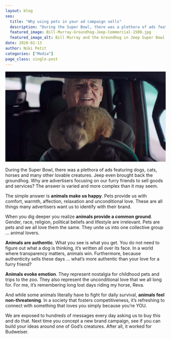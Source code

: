 ```yaml
---
layout: blog
seo:
  title: "Why using pets in your ad campaign sells"
  description: "During the Super Bowl, there was a plethora of ads featuring dogs, cats, horses and many other lovable creatures. Jeep even brought back the groundhog. Why are advertisers focusing on our furry friends to sell goods and services?"
  featured_image: Bill-Murray-Groundhog-Jeep-Commercial-1500.jpg
  featured_image_alt: Bill Murray and the Groundhog in Jeep Super Bowl commercial
date: 2020-02-13
author: Niki Petit
categories: ["Media"]
page_class: single-post
---
```


![Bill Murray and the Groundhog in Jeep Super Bowl commercial](Bill-Murray-Groundhog-Jeep-Commercial-1500.jpg)

During the Super Bowl, there was a plethora of ads featuring dogs, cats, horses and many other lovable creatures. Jeep even brought back the groundhog. Why are advertisers focusing on our furry friends to sell goods and services? The answer is varied and more complex than it may seem.

The simple answer is **animals make us happy**. Pets provide us with comfort, warmth, affection, relaxation and unconditional love. These are all things many advertisers want us to identify with their brand.

When you dig deeper you realize **animals provide a common ground**. Gender, race, religion, political beliefs and lifestyle are irrelevant. Pets are pets and we all love them the same. They unite us into one collective group … animal lovers.

**Animals are authentic**. What you see is what you get. You do not need to figure out what a dog is thinking, it’s written all over its face. In a world where transparency matters, animals win. Furthermore, because authenticity sells these days … what’s more authentic than your love for a furry friend?

**Animals evoke emotion**. They represent nostalgia for childhood pets and trips to the zoo. They also represent the unconditional love that we all long for. For me, it’s remembering long lost days riding my horse, Reva.

And while some animals literally have to fight for daily survival, **animals feel non-threatening**. In a society that fosters competitiveness, it’s refreshing to connect with something that loves you simply because you’re YOU.

We are exposed to hundreds of messages every day asking us to buy this and do that. Next time you concept a new brand campaign, see if you can build your ideas around one of God’s creatures. After all, it worked for Budweiser.
